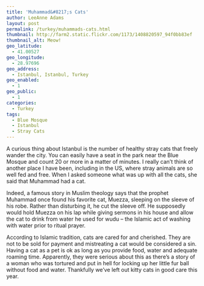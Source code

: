 ```yaml
---
title: 'Muhammad&#8217;s Cats'
author: LeeAnne Adams
layout: post
permalink: /turkey/muhammads-cats.html
thumbnail: http://farm2.static.flickr.com/1173/1408820597_94f0bb83ef
thumbnail_alt: Meow!
geo_latitude:
  - 41.00527
geo_longitude:
  - 28.97696
geo_address:
  - Istanbul, Istanbul, Turkey
geo_enabled:
  - 1
geo_public:
  - 1
categories:
  - Turkey
tags:
  - Blue Mosque
  - Istanbul
  - Stray Cats
---
```

A curious thing about Istanbul is the number of healthy stray cats that freely wander the city. You can easily have a seat in the park near the Blue Mosque and count 20 or more in a matter of minutes. I really can&#8217;t think of another place I have been, including in the US, where stray animals are so well fed and free. When I asked someone what was up with all the cats, she said that Muhammad had a cat.

Indeed, a famous story in Muslim theology says that the prophet Muhammad once found his favorite cat, Muezza, sleeping on the sleeve of his robe. Rather than disturbing it, he cut the sleeve off. He supposedly would hold Muezza on his lap while giving sermons in his house and allow the cat to drink from water he used for wudu &#8211; the Islamic act of washing with water prior to ritual prayer.

According to Islamic tradition, cats are cared for and cherished. They are not to be sold for payment and mistreating a cat would be considered a sin. Having a cat as a pet is ok as long as you provide food, water and adequate roaming time. Apparently, they were serious about this as there&#8217;s a story of a woman who was tortured and put in hell for locking up her little fur ball without food and water. Thankfully we&#8217;ve left out kitty cats in good care this year.